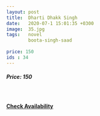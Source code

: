 ```yaml
---
layout: post
title:  Dharti Dhakk Singh
date:   2020-07-1 15:01:35 +0300
image:  35.jpg
tags:   novel
        boota-singh-saad
        
price: 150
ids : 34
---
```



<h5>Price: 150</h5><br>




<h4><a class="add-cart cart1" href="{{ site.baseurl }}/books#32"><b>Check Availability</b></a></h4>

<body>
 <script src="{{ site.baseurl }}/js/main.js"></script>
 </body>
